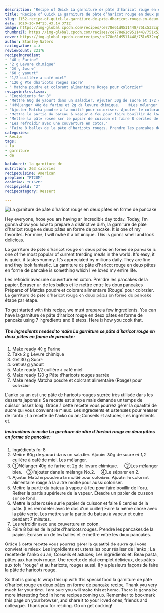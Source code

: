 ```yaml
---
description: "Recipe of Quick La garniture de pâte d’haricot rouge en deux pâtes en forme de pancake"
title: "Recipe of Quick La garniture de pâte d’haricot rouge en deux pâtes en forme de pancake"
slug: 1152-recipe-of-quick-la-garniture-de-pate-dharicot-rouge-en-deux-pates-en-forme-de-pancake
date: 2020-10-04T13:43:14.371Z
image: https://img-global.cpcdn.com/recipes/ce778e61d9511448/751x532cq70/la-garniture-de-pate-dharicot-rouge-en-deux-pates-en-forme-de-pancake-photo-principale-de-la-recette.jpg
thumbnail: https://img-global.cpcdn.com/recipes/ce778e61d9511448/751x532cq70/la-garniture-de-pate-dharicot-rouge-en-deux-pates-en-forme-de-pancake-photo-principale-de-la-recette.jpg
cover: https://img-global.cpcdn.com/recipes/ce778e61d9511448/751x532cq70/la-garniture-de-pate-dharicot-rouge-en-deux-pates-en-forme-de-pancake-photo-principale-de-la-recette.jpg
author: Stanley Waters
ratingvalue: 4.3
reviewcount: 22176
recipeingredient:
- "40 g Farine"
- "2 g Levure chimique"
- "30 g Sucre"
- "60 g yaourt"
- "1/2 cuillère à café miel"
- "120 g Pte dharicots rouges sacre"
- " Matcha poudre et colorant alimentaire Rouge pour colorzier"
recipeinstructions:
- "Ingrédients for 8"
- "Mettre 60g de yaourt dans un saladier. Ajouter 30g de sucre et 1/2 cuillère à café de miel. Les mélanger."
- "①Mélanger 40g de farine et 2g de levure chimique. 　 ②Les mélanger bien.　③l&#39;ajouter dans le mélange No.2.　 ④Le séparer en 2."
- "Ajouter Matcha poudre à la moitié pour coloriser. Ajouter le colorant alimentaire rouge à la autre moitié pour aussi coloriser."
- "Mettre la partie du bateau à vapeur à feu pour faire bouillir de l&#39;eau. Retirer la partie supérieure de la vapeur. Étendre un papier de cuisson sur ce fond."
- "Mettre la pâte rosée sur le papier de cuisson et faire 8 cercles de la pâte. (Les remodeler avec le dos d&#39;un cuiller) Faire la même chose avec la pâte verte. Les mettre sur la partie du bateau à vapeur et cuire pendant 7 minutes."
- "Les refroidir avec une couverture en coton."
- "Faire 8 balles de la pâte d‘haricots rouges. Prendre les pancakes de la papier. Écraser un de les balles et le mettre entre les doux pancakes."
categories:
- Recipe
tags:
- la
- garniture
- de

katakunci: la garniture de 
nutrition: 263 calories
recipecuisine: American
preptime: "PT20M"
cooktime: "PT52M"
recipeyield: "2"
recipecategory: Dessert

---
```



![La garniture de pâte d’haricot rouge en deux pâtes en forme de pancake](https://img-global.cpcdn.com/recipes/ce778e61d9511448/751x532cq70/la-garniture-de-pate-dharicot-rouge-en-deux-pates-en-forme-de-pancake-photo-principale-de-la-recette.jpg)

Hey everyone, hope you are having an incredible day today. Today, I'm gonna show you how to prepare a distinctive dish, la garniture de pâte d’haricot rouge en deux pâtes en forme de pancake. It is one of my favorites. For mine, I will make it a bit unique. This is gonna smell and look delicious.

La garniture de pâte d’haricot rouge en deux pâtes en forme de pancake is one of the most popular of current trending meals in the world. It's easy, it is quick, it tastes yummy. It's appreciated by millions daily. They are fine and they look fantastic. La garniture de pâte d’haricot rouge en deux pâtes en forme de pancake is something which I've loved my entire life.

Les refroidir avec une couverture en coton. Prendre les pancakes de la papier. Écraser un de les balles et le mettre entre les doux pancakes. Préparez of Matcha poudre et colorant alimentaire (Rouge) pour colorzier. La garniture de pâte d&#39;haricot rouge en deux pâtes en forme de pancake étape par étape.


To get started with this recipe, we must prepare a few ingredients. You can have la garniture de pâte d’haricot rouge en deux pâtes en forme de pancake using 7 ingredients and 8 steps. Here is how you cook that.

<!--inarticleads1-->

##### The ingredients needed to make La garniture de pâte d’haricot rouge en deux pâtes en forme de pancake:

1. Make ready 40 g Farine
1. Take 2 g Levure chimique
1. Get 30 g Sucre
1. Get 60 g yaourt
1. Make ready 1/2 cuillère à café miel
1. Make ready 120 g Pâte d‘haricots rouges sacrée
1. Make ready  Matcha poudre et colorant alimentaire (Rouge) pour colorzier


L&#39;anko ou an est une pâte de haricots rouges sucrée très utilisée dans les desserts japonais. Sa recette est simple mais demande un temps de cuisson assez long. Grâce à cette recette vous pourrez gérer la quantité de sucre qui vous convient le mieux. Les ingrédients et ustensiles pour réaliser de l&#39;anko ; La recette de l&#39;anko ou an; Conseils et astuces; Les ingrédients et. 

<!--inarticleads2-->

##### Instructions to make La garniture de pâte d’haricot rouge en deux pâtes en forme de pancake:

1. Ingrédients for 8
1. Mettre 60g de yaourt dans un saladier. Ajouter 30g de sucre et 1/2 cuillère à café de miel. Les mélanger.
1. ①Mélanger 40g de farine et 2g de levure chimique. 　 ②Les mélanger bien.　③l&#39;ajouter dans le mélange No.2.　 ④Le séparer en 2.
1. Ajouter Matcha poudre à la moitié pour coloriser. Ajouter le colorant alimentaire rouge à la autre moitié pour aussi coloriser.
1. Mettre la partie du bateau à vapeur à feu pour faire bouillir de l&#39;eau. Retirer la partie supérieure de la vapeur. Étendre un papier de cuisson sur ce fond.
1. Mettre la pâte rosée sur le papier de cuisson et faire 8 cercles de la pâte. (Les remodeler avec le dos d&#39;un cuiller) Faire la même chose avec la pâte verte. Les mettre sur la partie du bateau à vapeur et cuire pendant 7 minutes.
1. Les refroidir avec une couverture en coton.
1. Faire 8 balles de la pâte d‘haricots rouges. Prendre les pancakes de la papier. Écraser un de les balles et le mettre entre les doux pancakes.


Grâce à cette recette vous pourrez gérer la quantité de sucre qui vous convient le mieux. Les ingrédients et ustensiles pour réaliser de l&#39;anko ; La recette de l&#39;anko ou an; Conseils et astuces; Les ingrédients et. Bean pasta, pâtes aux haricots rouge. Une recette de plat complet délicieux, des pâtes aux tofu &#34;rouge&#34; et au haricots, rouges aussi. Il y a plusieurs façons de faire la pâte de haricots rouge. 

So that is going to wrap this up with this special food la garniture de pâte d’haricot rouge en deux pâtes en forme de pancake recipe. Thank you very much for your time. I am sure you will make this at home. There is gonna be more interesting food in home recipes coming up. Remember to bookmark this page on your browser, and share it to your loved ones, friends and colleague. Thank you for reading. Go on get cooking!
